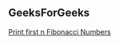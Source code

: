 ## GeeksForGeeks
[Print first n Fibonacci Numbers](https://practice.geeksforgeeks.org/problems/print-first-n-fibonacci-numbers1002/0)